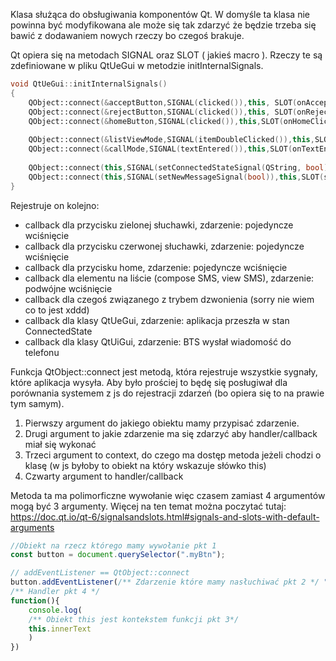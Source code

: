 Klasa służąca do obsługiwania komponentów Qt. W domyśle ta klasa nie powinna być modyfikowana ale może się tak zdarzyć że będzie trzeba się bawić z dodawaniem nowych rzeczy bo czegoś brakuje. 

Qt opiera się na metodach SIGNAL oraz SLOT ( jakieś macro ). Rzeczy te są zdefiniowane w pliku QtUeGui w metodzie initInternalSignals.

```cpp
void QtUeGui::initInternalSignals()  
{  
    QObject::connect(&acceptButton,SIGNAL(clicked()),this, SLOT(onAcceptClicked()));  
    QObject::connect(&rejectButton,SIGNAL(clicked()),this, SLOT(onRejectClicked()));  
    QObject::connect(&homeButton,SIGNAL(clicked()),this,SLOT(onHomeClicked()));  
  
    QObject::connect(&listViewMode,SIGNAL(itemDoubleClicked()),this,SLOT(onItemSelected()));  
    QObject::connect(&callMode,SIGNAL(textEntered()),this,SLOT(onTextEntered()));  
  
    QObject::connect(this,SIGNAL(setConnectedStateSignal(QString, bool)),this,SLOT(setConnectedStateSlot(QString, bool)));  
    QObject::connect(this,SIGNAL(setNewMessageSignal(bool)),this,SLOT(setNewMessageSlot(bool)));  
}
```
Rejestruje on kolejno:
- callback dla przycisku zielonej słuchawki, zdarzenie: pojedyncze wciśnięcie 
- callback dla przycisku czerwonej słuchawki, zdarzenie: pojedyncze wciśnięcie
- callback dla przycisku home, zdarzenie: pojedyncze wciśnięcie
- callback dla elementu na liście (compose SMS, view SMS), zdarzenie: podwójne wciśnięcie
- callback dla czegoś związanego z trybem dzwonienia (sorry nie wiem co to jest xddd)
- callback dla klasy QtUeGui, zdarzenie: aplikacja przeszła w stan ConnectedState
- callback dla klasy QtUiGui, zdarzenie: BTS wysłał wiadomość do telefonu

Funkcja QtObject::connect jest metodą, która rejestruje wszystkie sygnały, które aplikacja wysyła. Aby było prościej to będę się posługiwał dla porównania systemem z js do rejestracji zdarzeń (bo opiera się to na prawie tym samym). 
1. Pierwszy argument do jakiego obiektu mamy przypisać zdarzenie.
2. Drugi argument to jakie zdarzenie ma się zdarzyć aby handler/callback miał się wykonać
3. Trzeci argument to context, do czego ma dostęp metoda jeżeli chodzi o klasę (w js byłoby to obiekt na który wskazuje słówko this)
4. Czwarty argument to handler/callback

Metoda ta ma polimorficzne wywołanie więc czasem zamiast 4 argumentów mogą być 3 argumenty.
Więcej na ten temat można poczytać tutaj: 
https://doc.qt.io/qt-6/signalsandslots.html#signals-and-slots-with-default-arguments


```js
//Obiekt na rzecz którego mamy wywołanie pkt 1
const button = document.querySelector(".myBtn");

// addEventListener == QtObject::connect
button.addEventListener(/** Zdarzenie które mamy nasłuchiwać pkt 2 */ "click",
/** Handler pkt 4 */
function(){
	console.log(
	/** Obiekt this jest kontekstem funkcji pkt 3*/
	this.innerText
	)
})
```
